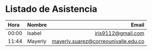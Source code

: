 # Listado de Asistencia

 Hora |  Nombre | Email
:---- | ----- | ---: |
00:00 | Isabel | iris9112@gmail.com
11:44 | Mayerly | mayerly.suarez@correounivalle.edu.co
